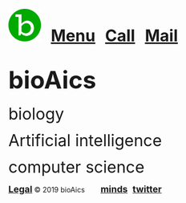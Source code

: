 <head>
  
<link rel="apple-touch-icon" sizes="180x180" href="/apple-touch-icon.png">
<link rel="icon" type="image/png" sizes="32x32" href="/favicon-32x32.png">
<link rel="icon" type="image/png" sizes="16x16" href="/favicon-16x16.png">
<link rel="manifest" href="/site.webmanifest">
  
<!-- Global site tag (gtag.js) - Google Analytics -->
<script async src="https://www.googletagmanager.com/gtag/js?id=UA-147147534-1"></script>
<script>
  window.dataLayer = window.dataLayer || [];
  function gtag(){dataLayer.push(arguments);}
  gtag('js', new Date());

  gtag('config', 'UA-147147534-1');
</script>
</head>

<a href="https://bioaics.github.io"><img width="65px" src="/bioAics.svg"></a>&nbsp;&nbsp;&nbsp;&nbsp;&nbsp;<strong><font size="6"><a href="https://bioaics.github.io/menu">Menu</a></font></strong>&nbsp;&nbsp;&nbsp;&nbsp;
<strong><font size="6"><a href="tel:+31685842325">Call</a></font></strong>&nbsp;&nbsp;&nbsp;&nbsp;
<strong><font size="6"><a href="mailto:bioaics.x@gmail.com">Mail</a></font></strong>

# <strong><font size="7">bioAics</font></strong>
<p><font size="6">biology</font></p>
<p><font size="6">Artificial intelligence</font></p>
<p><font size="6">computer science</font></p>

<strong><font size="4"><a href="https://bioaics.github.io/legal">Legal</a></font></strong> © 2019 bioAics &nbsp;&nbsp;&nbsp;&nbsp;&nbsp;&nbsp;&nbsp;<strong><font size="4"><a href="https://www.minds.com/bioaics" target="_blank">minds</a></font> &nbsp; <font size="4"><a href="https://twitter.com/bioAics" target="_blank">twitter</a></font></strong>
